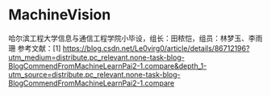 # MachineVision
哈尔滨工程大学信息与通信工程学院小毕设，组长：田秾恺，组员：林梦玉、李雨珊
参考文献：[1] https://blog.csdn.net/Le0virg0/article/details/86712196?utm_medium=distribute.pc_relevant.none-task-blog-BlogCommendFromMachineLearnPai2-1.compare&depth_1-utm_source=distribute.pc_relevant.none-task-blog-BlogCommendFromMachineLearnPai2-1.compare
